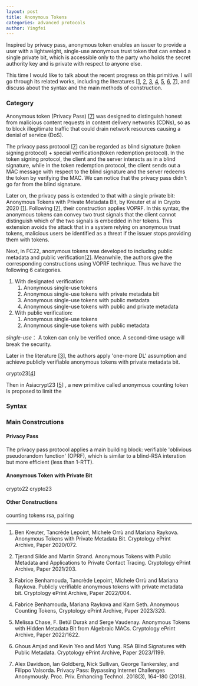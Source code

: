 ```yaml
---
layout: post
title: Anonymous Tokens
categories: advanced protocols
author: Yingfei
---
```


Inspired by privacy pass, anonymous token enables an issuer to provide a user with a lightweight, single-use anonymous trust token that can embed a single private bit, which is accessible only to the party who holds the secret authority key and is private with respect to anyone else. <!--more-->

This time I would like to talk about the recent progress on this primitive. I will go through its related works, including the literatures [<a href="#ref1">1</a>, <a href="#ref2">2</a>, <a href="#ref3">3</a>, <a href="#ref4">4</a>, <a href="#ref5">5</a>, <a href="#ref6">6</a>, <a href="#ref7">7</a>], and discuss about the syntax and the main methods of construction.

### Category

Anonymous token (Privacy Pass)  [<a href="#ref7">7</a>] was designed to distinguish honest from malicious content requests in content delivery networks (CDNs), so as to block illegitimate traffic that could drain network resources causing a denial of service (DoS). 

The privacy pass protocol [<a href="#ref7">7</a>] can be regarded as blind signature (token signing protocol) + special verification(token redemption protocol). In the token signing protocol, the client and the server interacts as in a blind signature, while in the token redemption protocol, the client sends out a MAC message with respect to the blind signature and the server redeems the token by verifying the MAC. We can notice that the privacy pass didn't go far from the blind signature.

Later on, the privacy pass is extended to that with a single private bit: Anonymous Tokens with Private Metadata Bit, by Kreuter et al in Crypto 2020 [<a href="#ref1">1</a>]. Following [<a href="#ref7">7</a>], their construction applies VOPRF. In this syntax, the anonymous tokens can convey two trust signals that the client cannot distinguish which of the two signals is embedded in her tokens. This extension avoids the attack that in a system relying on anonymous trust tokens, malicious users be identified as a threat if the issuer stops providing them with tokens. 

Next, in FC22, anonymous tokens was developed to including public metadata and public verification[<a href="#ref2">2</a>]. Meanwhile, the authors give the corresponding constructions using VOPRF technique. Thus we have the following 6 categories.

1. With designated verification:
	1. Anonymous single-use tokens
	2. Anonymous single-use tokens with private metadata bit
	3. Anonymous single-use tokens with public metadata
	4. Anonymous single-use tokens with public and private metadata
2. With public verification:
	1. Anonymous single-use tokens
	2. Anonymous single-use tokens with public metadata

*single-use*： A token can only be verified once. A second-time usage will break the security.

Later in the literature [<a href="#ref3">3</a>],  the authors apply 'one-more DL' assumption and achieve publicly verifiable anonymous tokens with private metadata bit.

crypto23[<a href="#ref4">4</a>]

Then in Asiacrypt23 [<a href="#ref5">5</a>] , a new primitive called anonymous counting token is proposed to limit the 



### Syntax

### Main Constrcutions
#### Privacy Pass

The privacy pass protocol applies a main building block: verifiable 'oblivious pseudorandom function' (OPRF), which is similar to a blind-RSA interation but more efficient (less than 1-RTT). 

#### Anonymous Token with Private Bit
crypto22 crypto23

#### Other Constructions
counting tokens
rsa, pairing

---
1. <p name = "ref1"> Ben Kreuter, Tancrède Lepoint, Michele Orrù and Mariana Raykova. Anonymous Tokens with Private Metadata Bit. Cryptology ePrint Archive, Paper 2020/072.</p>
2. <p name = "ref2"> Tjerand Silde and Martin Strand. Anonymous Tokens with Public Metadata and Applications to Private Contact Tracing. Cryptology ePrint Archive, Paper 2021/203.</p>
3. <p name = "ref3"> Fabrice Benhamouda, Tancrède Lepoint, Michele Orrù and Mariana Raykova. Publicly verifiable anonymous tokens with private metadata bit. Cryptology ePrint Archive, Paper 2022/004.</p>
4. <p name = "ref4"> Fabrice Benhamouda, Mariana Raykova and Karn Seth. Anonymous Counting Tokens, Cryptology ePrint Archive, Paper 2023/320.</p>
5. <p name = "ref5"> Melissa Chase, F. Betül Durak and Serge Vaudenay. Anonymous Tokens with Hidden Metadata Bit from Algebraic MACs. Cryptology ePrint Archive, Paper 2022/1622.</p>
6. <p name = "ref6"> Ghous Amjad and Kevin Yeo and Moti Yung. RSA Blind Signatures with Public Metadata. Cryptology ePrint Archive, Paper 2023/1199.</p>
7. <p name = "ref7">Alex Davidson, Ian Goldberg, Nick Sullivan, George Tankersley, and Filippo Valsorda. Privacy Pass: Bypassing Internet Challenges Anonymously. Proc. Priv. Enhancing Technol. 2018(3), 164–180 (2018).</p>
